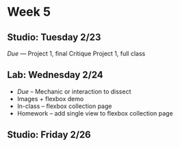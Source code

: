 # Week 5

## Studio: Tuesday 2/23

_Due_ — Project 1, final
Critique Project 1, full class

## Lab: Wednesday 2/24
* _Due_ – Mechanic or interaction to dissect  
* Images + flexbox demo  
* In-class – flexbox collection page  
* Homework – add single view to flexbox collection page

## Studio: Friday 2/26

